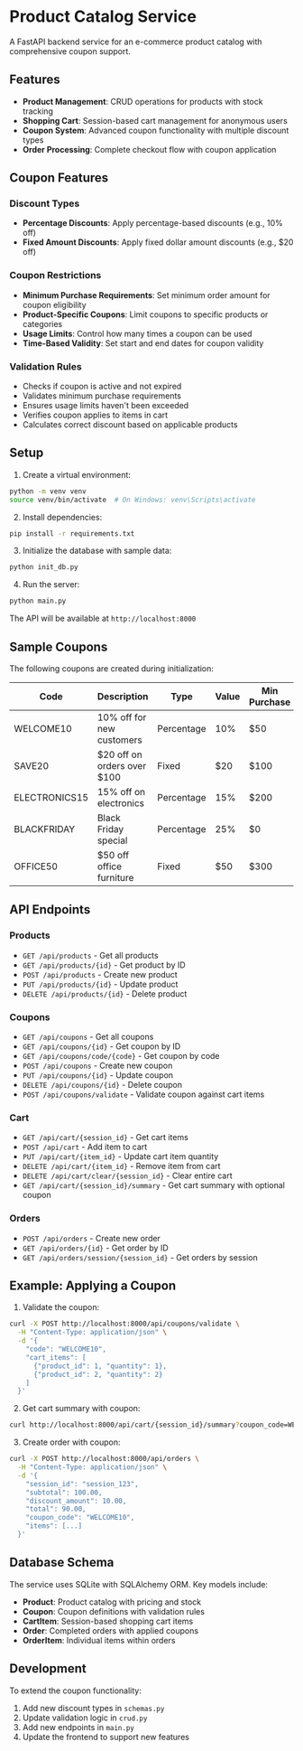 # Product Catalog Service

A FastAPI backend service for an e-commerce product catalog with comprehensive coupon support.

## Features

- **Product Management**: CRUD operations for products with stock tracking
- **Shopping Cart**: Session-based cart management for anonymous users
- **Coupon System**: Advanced coupon functionality with multiple discount types
- **Order Processing**: Complete checkout flow with coupon application

## Coupon Features

### Discount Types
- **Percentage Discounts**: Apply percentage-based discounts (e.g., 10% off)
- **Fixed Amount Discounts**: Apply fixed dollar amount discounts (e.g., $20 off)

### Coupon Restrictions
- **Minimum Purchase Requirements**: Set minimum order amount for coupon eligibility
- **Product-Specific Coupons**: Limit coupons to specific products or categories
- **Usage Limits**: Control how many times a coupon can be used
- **Time-Based Validity**: Set start and end dates for coupon validity

### Validation Rules
- Checks if coupon is active and not expired
- Validates minimum purchase requirements
- Ensures usage limits haven't been exceeded
- Verifies coupon applies to items in cart
- Calculates correct discount based on applicable products

## Setup

1. Create a virtual environment:
```bash
python -m venv venv
source venv/bin/activate  # On Windows: venv\Scripts\activate
```

2. Install dependencies:
```bash
pip install -r requirements.txt
```

3. Initialize the database with sample data:
```bash
python init_db.py
```

4. Run the server:
```bash
python main.py
```

The API will be available at `http://localhost:8000`

## Sample Coupons

The following coupons are created during initialization:

| Code | Description | Type | Value | Min Purchase | Restrictions |
|------|-------------|------|-------|--------------|--------------|
| WELCOME10 | 10% off for new customers | Percentage | 10% | $50 | All products |
| SAVE20 | $20 off on orders over $100 | Fixed | $20 | $100 | All products |
| ELECTRONICS15 | 15% off on electronics | Percentage | 15% | $200 | Electronics only |
| BLACKFRIDAY | Black Friday special | Percentage | 25% | $0 | All products, 100 uses |
| OFFICE50 | $50 off office furniture | Fixed | $50 | $300 | Office products only |

## API Endpoints

### Products
- `GET /api/products` - Get all products
- `GET /api/products/{id}` - Get product by ID
- `POST /api/products` - Create new product
- `PUT /api/products/{id}` - Update product
- `DELETE /api/products/{id}` - Delete product

### Coupons
- `GET /api/coupons` - Get all coupons
- `GET /api/coupons/{id}` - Get coupon by ID
- `GET /api/coupons/code/{code}` - Get coupon by code
- `POST /api/coupons` - Create new coupon
- `PUT /api/coupons/{id}` - Update coupon
- `DELETE /api/coupons/{id}` - Delete coupon
- `POST /api/coupons/validate` - Validate coupon against cart items

### Cart
- `GET /api/cart/{session_id}` - Get cart items
- `POST /api/cart` - Add item to cart
- `PUT /api/cart/{item_id}` - Update cart item quantity
- `DELETE /api/cart/{item_id}` - Remove item from cart
- `DELETE /api/cart/clear/{session_id}` - Clear entire cart
- `GET /api/cart/{session_id}/summary` - Get cart summary with optional coupon

### Orders
- `POST /api/orders` - Create new order
- `GET /api/orders/{id}` - Get order by ID
- `GET /api/orders/session/{session_id}` - Get orders by session

## Example: Applying a Coupon

1. Validate the coupon:
```bash
curl -X POST http://localhost:8000/api/coupons/validate \
  -H "Content-Type: application/json" \
  -d '{
    "code": "WELCOME10",
    "cart_items": [
      {"product_id": 1, "quantity": 1},
      {"product_id": 2, "quantity": 2}
    ]
  }'
```

2. Get cart summary with coupon:
```bash
curl http://localhost:8000/api/cart/{session_id}/summary?coupon_code=WELCOME10
```

3. Create order with coupon:
```bash
curl -X POST http://localhost:8000/api/orders \
  -H "Content-Type: application/json" \
  -d '{
    "session_id": "session_123",
    "subtotal": 100.00,
    "discount_amount": 10.00,
    "total": 90.00,
    "coupon_code": "WELCOME10",
    "items": [...]
  }'
```

## Database Schema

The service uses SQLite with SQLAlchemy ORM. Key models include:
- **Product**: Product catalog with pricing and stock
- **Coupon**: Coupon definitions with validation rules
- **CartItem**: Session-based shopping cart items
- **Order**: Completed orders with applied coupons
- **OrderItem**: Individual items within orders

## Development

To extend the coupon functionality:

1. Add new discount types in `schemas.py`
2. Update validation logic in `crud.py`
3. Add new endpoints in `main.py`
4. Update the frontend to support new features